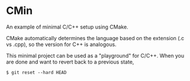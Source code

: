 # CMin

An example of minimal C/C++ setup using CMake.

CMake automatically determines the language based on the extension (.c vs
.cpp), so the version for C++ is analogous.

This minimal project can be used as a "playground" for C/C++. When you are
done and want to revert back to a previous state,
```
$ git reset --hard HEAD
```
